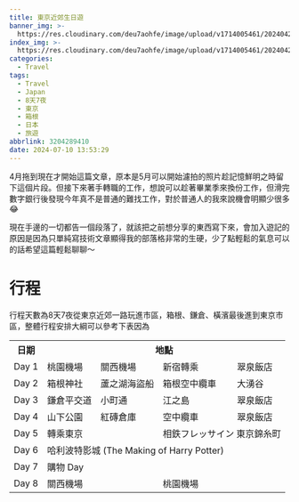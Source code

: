 ```yaml
---
title: 東京近郊生日遊
banner_img: >-
  https://res.cloudinary.com/deu7aohfe/image/upload/v1714005461/202404243075098463/ywcawp8irobv8dhhlhlx.webp
index_img: >-
  https://res.cloudinary.com/deu7aohfe/image/upload/v1714005461/202404243075098463/ywcawp8irobv8dhhlhlx.webp
categories:
  - Travel
tags:
  - Travel
  - Japan
  - 8天7夜
  - 東京
  - 箱根
  - 日本
  - 旅遊
abbrlink: 3204289410
date: 2024-07-10 13:53:29
---
```


4月拖到現在才開始這篇文章，原本是5月可以開始濾拍的照片趁記憶鮮明之時留下這個片段。但接下來著手轉職的工作，想說可以趁著畢業季來換份工作，但滑完數字銀行後發現今年真不是普通的難找工作，對於普通人的我來說機會明顯少很多😂

現在手邊的一切都告一個段落了，就該把之前想分享的東西寫下來，會加入遊記的原因是因為只單純寫技術文章顯得我的部落格非常的生硬，少了點輕鬆的氣息可以的話希望這篇輕鬆聊聊～

# 行程

行程天數為8天7夜從東京近郊一路玩進市區，箱根、鎌倉、橫濱最後進到東京市區，整體行程安排大綱可以參考下表因為

<table>
    <tr>
	    <th>日期</th>
	    <th colspan="4">地點</th>
	</tr >
    <tr>
	    <td>Day 1</td>
	    <td>桃園機場</td>
        <td>關西機場</td>
        <td>新宿轉乘</td>
        <td>翠泉飯店</td>
	</tr>
    <tr>
	    <td>Day 2</td>
	    <td>箱根神社</td>
        <td>蘆之湖海盜船</td>
        <td>箱根空中纜車</td>
        <td>大湧谷</td>
	</tr>
    <tr>
	    <td>Day 3</td>
	    <td>鎌倉平交道</td>
        <td>小町通</td>
        <td>江之島</td>
        <td>翠泉飯店</td>
	</tr>
    <tr>
	    <td>Day 4</td>
	    <td>山下公園</td>
        <td>紅磚倉庫</td>
        <td>空中纜車</td>
        <td>翠泉飯店</td>
	</tr>
    <tr>
	    <td>Day 5</td>
	    <td colspan="2">轉乘東京</td>
        <td colspan="2">相鉄フレッサイン 東京錦糸町</td>
	</tr>
    <tr>
	    <td>Day 6</td>
	    <td colspan="4">哈利波特影城 (The Making of Harry Potter)</td>
	</tr>
    <tr>
	    <td>Day 7</td>
	    <td colspan="4">購物 Day</td>
	</tr>
    <tr>
	    <td>Day 8</td>
        <td colspan="2">關西機場</td>
        <td colspan="2">桃園機場</td>
	</tr>
</table>
